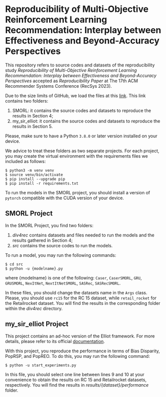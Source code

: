 # Reproducibility of Multi-Objective Reinforcement Learning Recommendation: Interplay between Effectiveness and Beyond-Accuracy Perspectives
This repository refers to source codes and datasets of the reproducibility study _Reproducibility of Multi-Objective Reinforcement Learning Recommendation:
Interplay between Effectiveness and Beyond-Accuracy Perspectives_ accepted as *Reproducibility Paper* at The 17th ACM Recommender Systems Conference (RecSys 2023).

Due to the size limits of GitHub, we load the files at this [link](https://drive.google.com/file/d/1L40DnK4N9_iR0tXtGLWpXW6QfGcoUZVI/view?usp=share_link). This link contains two folders:

 1. SMORL: it contains the source codes and datasets to reproduce the results in Section 4;
 2. my_sir_elliot: it contains the source codes and datasets to reproduce the results in Section 5.
 
Please, make sure to have a Python `3.8.0` or later version installed on your device.

We advice to treat these folders as two separate projects. For each project, you may create the virtual environment with the requirements files we included as follows:

```
$ python3 -m venv venv
$ source venv/bin/activate
$ pip install --upgrade pip
$ pip install -r requirements.txt
```
 To run the models in the SMORL project, you should install a version of ```pytorch``` compatible with the CUDA version of your device.
 
 ## SMORL Project
 
 In the SMORL Project, you find two folders:
 
 1. _div4rec_ contains datasets and files needed to run the models and the results gathered in Section 4;
 2. _src_ contains the source codes to run the models.
 
 To run a model, you may run the following commands:
 

```
$ cd src
$ python -u {modelname}.py
```
where {modelname} is one of the following: ```Caser```, ```CaserSMORL```, ```GRU```, ```GRUSMORL```, ```NexItNet```, ```NextItNetSMORL```, ```SASRec```, ```SASRecSMORL```.

In these files, you should change the datasets name in the ```Args``` class. Please, you should use ```rc15``` for the RC 15 dataset, while ```retail_rocket``` for the Retailrocket dataset. You will find the results in the corresponding folder within the _div4rec_ directory.

## my_sir_elliot Project

This project contains an ad-hoc version of the Elliot framework. For more details, please refer to its official [documentation](https://elliot.readthedocs.io/en/latest/).

With this project, you reproduce the performance in terms of Bias Disparity, PopRSP, and PopREO. To do this, you may run the following command:

```
$ python -u start_experiments.py
```
In this file, you should select one line between lines 9 and 10 at your convenience to obtain the results on RC 15 and Retailrocket datasets, respectively. You will find the results in _results/{dataset}/performance_ folder.
